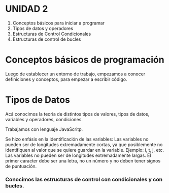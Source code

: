 # UNIDAD 2

 1. Conceptos básicos para iniciar a programar
 2. Tipos de datos y operadores
 3. Estructuras de Control Condicionales
 4. Estructuras de control de bucles


# Conceptos básicos de programación
Luego de establecer un entorno de trabajo, empezamos a conocer definiciones
y conceptos, para empezar a escribir código.


# Tipos de Datos
Acá conocimos la teoria de  distintos tipos de valores, tipos de datos, 
variables y operadores, condiciones. 

Trabajamos con lenguaje JavaScritp.

Se hizo enfásis en la identificación de las variables:
Las variables no pueden ser de longitudes extremadamente cortas, 
ya que posiblemente no identifiquen al valor que se quiere guardar en la variable. 
Ejemplo: i, t, j, etc.
Las variables no pueden ser de longitudes extremadamente largas.
El primer caracter debe ser una letra, no un número y no deben tener signos de puntuación.

### Conocimos las estructuras de control con condicionales y con bucles.







